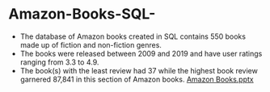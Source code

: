 # Amazon-Books-SQL-
- The database of Amazon books created in SQL contains 550 books made up of fiction and non-fiction genres. 
- The books were released between 2009 and 2019 and have user ratings ranging from 3.3 to 4.9.
- The book(s) with the least review had 37 while the highest book review garnered 87,841 in this section of Amazon books.
[Amazon Books.pptx](https://github.com/Larotex/Amazon-Books-SQL-/files/8743494/Amazon.Books.pptx)

